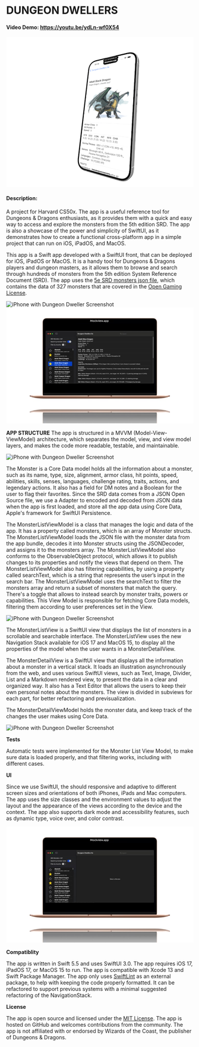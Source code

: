 # DUNGEON DWELLERS

#### Video Demo:  https://youtu.be/ydLn-wf0X54

![iPhone with Dungeon Dweller Screenshot](/screenshots/phone.jpeg)

#### Description:
A project for Harvard CS50x. The app is a useful reference tool for Dungeons & Dragons enthusiasts, as it provides them with a quick and easy way to access and explore the monsters from the 5th edition SRD. The app is also a showcase of the power and simplicity of SwiftUI, as it demonstrates how to create a functional cross-platform app in a simple project that can run on iOS, iPadOS, and MacOS.

This app is a Swift app developed with a SwiftUI front, that can be deployed for iOS, iPadOS or MacOS. It is a handy tool for Dungeons & Dragons players and dungeon masters, as it allows them to browse and search through hundreds of monsters from the 5th edition System Reference Document (SRD). The app uses the [5e SRD monsters json file](https://gist.github.com/tkfu/9819e4ac6d529e225e9fc58b358c3479), which contains the data of 327 monsters that are covered in the [Open Gaming License](https://dnd.wizards.com/resources/systems-reference-document). 

![iPhone with Dungeon Dweller Screenshot](/screenshots/phone1.jpeg)
![macbook with Dungeon Dweller Screenshot](/screenshots/mac01.jpeg)

**APP STRUCTURE**
The app is structured in a MVVM (Model-View-ViewModel) architecture, which separates the model, view, and view model layers, and makes the code more readable, testable, and maintainable.

![iPhone with Dungeon Dweller Screenshot](/screenshots/phone2.jpeg)

The Monster is a Core Data model holds all the information about a monster, such as its name, type, size, alignment, armor class, hit points, speed, abilities, skills, senses, languages, challenge rating, traits, actions, and legendary actions. It also has a field for DM notes and a Boolean for the user to flag their favorites. Since the SRD data comes from a JSON Open Source file, we use a Adapter to encoded and decoded from JSON data when the app is first loaded, and store all the app data using Core Data, Apple's framework for SwiftUI Persistence.

The MonsterListViewModel is a class that manages the logic and data of the app. It has a property called monsters, which is an array of Monster structs. The MonsterListViewModel loads the JSON file with the monster data from the app bundle, decodes it into Monster structs using the JSONDecoder, and assigns it to the monsters array. The MonsterListViewModel also conforms to the ObservableObject protocol, which allows it to publish changes to its properties and notify the views that depend on them. The MonsterListViewModel also has filtering capabilities, by using a property called searchText, which is a string that represents the user’s input in the search bar. The MonsterListViewModel uses the searchText to filter the monsters array and return a subset of monsters that match the query. There's a toggle that allows to instead search by monster traits, powers or capabilities. This View Model is responsible for fetching Core Data models, filtering them according to user preferences set in the View.

![iPhone with Dungeon Dweller Screenshot](/screenshots/phone3.jpeg)

The MonsterListView is a SwiftUI view that displays the list of monsters in a scrollable and searchable interface. The MonsterListView uses the new Navigation Stack available for iOS 17 and MacOS 15, to display all the properties of the model when the user wants in a MonsterDetailView. 

The MonsterDetailView is a SwiftUI view that displays all the information about a monster in a vertical stack. It loads an illustration asynchronously from the web, and uses various SwiftUI views, such as Text, Image, Divider, List and a Markdown rendered view, to present the data in a clear and organized way. It also has a Text Editor that allows the users to keep their own personal notes about the monsters. The view is divided in subviews for each part, for better refactoring and previsualization.

The MonsterDetailViewModel holds the monster data, and keep track of the changes the user makes using Core Data.

![iPhone with Dungeon Dweller Screenshot](/screenshots/phone4.jpeg)

**Tests**

Automatic tests were implemented for the Monster List View Model, to make sure data is loaded properly, and that filtering works, including with different cases.

**UI**

Since we use SwiftUI, the should responsive and adaptive to different screen sizes and orientations of both iPhones, iPads and Mac computers. The app uses the size classes and the environment values to adjust the layout and the appearance of the views according to the device and the context. The app also supports dark mode and accessibility features, such as dynamic type, voice over, and color contrast.

![macbook with Dungeon Dweller Screenshot](/screenshots/mac02.jpeg)

**Compatiblity**

The app is written in Swift 5.5 and uses SwiftUI 3.0. The app requires iOS 17, iPadOS 17, or MacOS 15 to run. The app is compatible with Xcode 13 and Swift Package Manager. The app only uses [SwiftLint](https://github.com/realm/SwiftLint) as an external package, to help with keeping the code properly formatted. It can be refactored to support previous systems with a minimal suggested refactoring of the NavigationStack.

**License**

The app is open source and licensed under the [MIT License](https://mit-license.org/). The app is hosted on GitHub and welcomes contributions from the community. The app is not affiliated with or endorsed by Wizards of the Coast, the publisher of Dungeons & Dragons.

